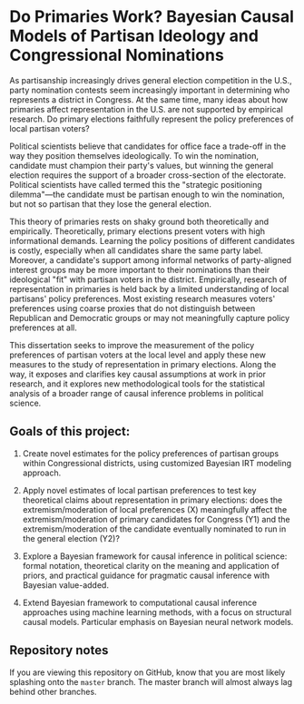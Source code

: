 # Do Primaries Work? Bayesian Causal Models of Partisan Ideology and Congressional Nominations

As partisanship increasingly drives general election competition in the U.S., party nomination contests seem increasingly important in determining who represents a district in Congress.
At the same time, many ideas about how primaries affect representation in the U.S. are not supported by empirical research.
Do primary elections faithfully represent the policy preferences of local partisan voters? 

Political scientists believe that candidates for office face a trade-off in the way they position themselves ideologically.
To win the nomination, candidate must champion their party's values, but winning the general election requires the support of a broader cross-section of the electorate.
Political scientists have called termed this the "strategic positioning dilemma"—the candidate must be partisan enough to win the nomination, but not so partisan that they lose the general election.

This theory of primaries rests on shaky ground both theoretically and empirically.
Theoretically, primary elections present voters with high informational demands.
Learning the policy positions of different candidates is costly, especially when all candidates share the same party label.
Moreover, a candidate's support among informal networks of party-aligned interest groups may be more important to their nominations than their ideological "fit" with partisan voters in the district.
Empirically, research of representation in primaries is held back by a limited understanding of local partisans' policy preferences.
Most existing research measures voters' preferences using coarse proxies that do not distinguish between Republican and Democratic groups or may not meaningfully capture policy preferences at all.

This dissertation seeks to improve the measurement of the policy preferences of partisan voters at the local level and apply these new measures to the study of representation in primary elections.
Along the way, it exposes and clarifies key causal assumptions at work in prior research, and it explores new methodological tools for the statistical analysis of a broader range of causal inference problems in political science. 



## Goals of this project: 

1. Create novel estimates for the policy preferences of partisan groups within Congressional districts, using customized Bayesian IRT modeling approach.

2. Apply novel estimates of local partisan preferences to test key theoretical claims about representation in primary elections: does the extremism/moderation of local preferences (X) meaningfully affect the extremism/moderation of primary candidates for Congress (Y1) and the extremism/moderation of the candidate eventually nominated to run in the general election (Y2)?

3. Explore a Bayesian framework for causal inference in political science: formal notation, theoretical clarity on the meaning and application of priors, and practical guidance for pragmatic causal inference with Bayesian value-added.

4. Extend Bayesian framework to computational causal inference approaches using machine learning methods, with a focus on structural causal models. Particular emphasis on Bayesian neural network models. 


## Repository notes

If you are viewing this repository on GitHub, know that you are most likely splashing onto the `master` branch. The master branch will almost always lag behind other branches.


<!-- As general election competition in the U.S. becomes increasingly driven by partisanship, party nomination contests are perhaps more consequential than ever. Yet research on U.S. elections knows little about whether primaries serve their stated purpose: to represent the preferences of local partisan voters. Political scientists believe that primary elections present candidates with a "strategic positioning dilemma"---to win both the nomination and the general election, candidates must position themselves as some spatial compromise between the preferences of their partisan base and the district median voter. This theory of primaries rests on shaky ground both theoretically and empirically. Theoretically, primary elections present voters with uniquely high informational demands, and voters may not meet them. Learning the policy positions of candidates is costly, especially when all candidates share the same party label. Moreover, informal party networks may overshadow voter preferences in shaping primary outcomes. Empirically, research on primary representation is hindered by a limited understanding of local partisan preferences. Most existing research measures local preferences using rough proxies that do not distinguish between Republican and Democratic preferences (such as vote shares) or do not operationalize citizen preferences at all.

This dissertation puts the big questions of primary representation to the test using recent data on U.S. House primaries. Do candidates position themselves in response to the ideological median in their partisan constituency? Do partisan constituencies nominate candidates that better match their ideological preferences? These questions are key to understanding primaries, but they are not confronted directly in existing research. This project develops a unique set of ideal point estimates for local "party publics"---partisan groups within districts---by fitting a group-level IRT model to public opinion data in recent election cycles. The model estimates the ideological medians of Republican and Democratic identifiers within districts and the degree of ideological heterogeneity within each group. With direct measures of local partisan preferences, further research can examine the power of individuals vs. groups in shaping nomination contests, the quality of electoral accountability in "safe" districts, and the ideological dimensions along which the two parties compete in primaries. -->
